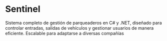 # Sentinel
 Sistema completo de gestión de parqueaderos en C# y .NET, diseñado para controlar entradas, salidas de vehículos y gestionar usuarios de manera eficiente. Escalable para adaptarse a diversas compañías
